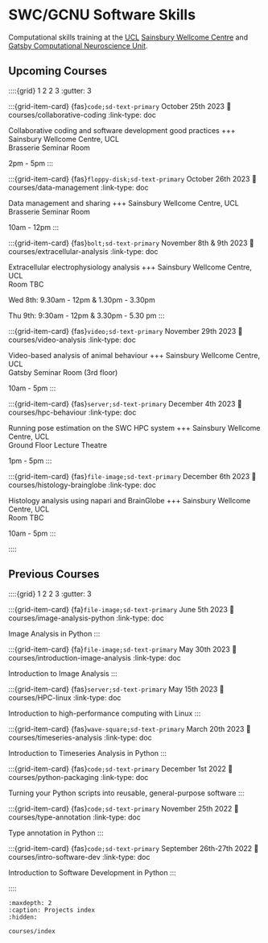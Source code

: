 # SWC/GCNU Software Skills

Computational skills training at the [UCL](https://www.ucl.ac.uk/) 
[Sainsbury Wellcome Centre](https://www.sainsburywellcome.org/web/) and [Gatsby Computational Neuroscience Unit](https://www.ucl.ac.uk/gatsby/gatsby-computational-neuroscience-unit).

## Upcoming Courses
::::{grid} 1 2 2 3
:gutter: 3

:::{grid-item-card} {fas}`code;sd-text-primary`  October 25th 2023
:link: courses/collaborative-coding
:link-type: doc

Collaborative coding and software development good practices
+++
Sainsbury Wellcome Centre, UCL <br>
Brasserie Seminar Room

2pm - 5pm
:::

:::{grid-item-card} {fas}`floppy-disk;sd-text-primary`  October 26th 2023
:link: courses/data-management
:link-type: doc

Data management and sharing
+++
Sainsbury Wellcome Centre, UCL <br>
Brasserie Seminar Room

10am - 12pm
:::

:::{grid-item-card} {fas}`bolt;sd-text-primary`  November 8th & 9th 2023
:link: courses/extracellular-analysis
:link-type: doc

Extracellular electrophysiology analysis
+++
Sainsbury Wellcome Centre, UCL <br>
Room TBC

Wed 8th: 9.30am - 12pm & 1.30pm - 3.30pm

Thu 9th: 9:30am - 12pm & 3.30pm - 5.30 pm
:::

:::{grid-item-card} {fas}`video;sd-text-primary`  November 29th 2023
:link: courses/video-analysis
:link-type: doc

Video-based analysis of animal behaviour
+++
Sainsbury Wellcome Centre, UCL <br>
Gatsby Seminar Room (3rd floor)

10am - 5pm
:::

:::{grid-item-card} {fas}`server;sd-text-primary`  December 4th 2023
:link: courses/hpc-behaviour
:link-type: doc

Running pose estimation on the SWC HPC system
+++
Sainsbury Wellcome Centre, UCL <br>
Ground Floor Lecture Theatre

1pm - 5pm
:::

[//]: # (:::{grid-item-card} {fas}`file-image;sd-text-primary`  December 5th 2023)

[//]: # (:link: courses/multiphoton-analysis)

[//]: # (:link-type: doc)

[//]: # ()
[//]: # (Multiphoton imaging analysis)

[//]: # (+++)

[//]: # (Sainsbury Wellcome Centre, UCL <br>)

[//]: # (Room TBC)

[//]: # ()
[//]: # (2pm - 5pm)

[//]: # (:::)

:::{grid-item-card} {fas}`file-image;sd-text-primary`  December 6th 2023
:link: courses/histology-brainglobe
:link-type: doc

Histology analysis using napari and BrainGlobe
+++
Sainsbury Wellcome Centre, UCL <br>
Room TBC

10am - 5pm
:::

::::

## Previous Courses

<!--for fontawesome icons, see https://fontawesome.com/docs/web/setup/get-started-->
::::{grid} 1 2 2 3
:gutter: 3

:::{grid-item-card} {fa}`file-image;sd-text-primary` June 5th 2023
:link: courses/image-analysis-python
:link-type: doc

Image Analysis in Python
:::

:::{grid-item-card} {fa}`file-image;sd-text-primary` May 30th 2023
:link: courses/introduction-image-analysis
:link-type: doc

Introduction to Image Analysis
:::

:::{grid-item-card} {fas}`server;sd-text-primary` May 15th 2023
:link: courses/HPC-linux
:link-type: doc

Introduction to high-performance computing with Linux
:::

:::{grid-item-card} {fas}`wave-square;sd-text-primary` March 20th 2023
:link: courses/timeseries-analysis
:link-type: doc

Introduction to Timeseries Analysis in Python
:::

:::{grid-item-card} {fas}`code;sd-text-primary`  December 1st 2022
:link: courses/python-packaging
:link-type: doc

Turning your Python scripts into reusable, general-purpose software
:::

:::{grid-item-card} {fas}`code;sd-text-primary`  November 25th 2022
:link: courses/type-annotation
:link-type: doc

Type annotation in Python
:::

:::{grid-item-card} {fas}`code;sd-text-primary`  September 26th-27th 2022
:link: courses/intro-software-dev
:link-type: doc

Introduction to Software Development in Python
:::

::::

```{toctree}
:maxdepth: 2
:caption: Projects index
:hidden:

courses/index
```